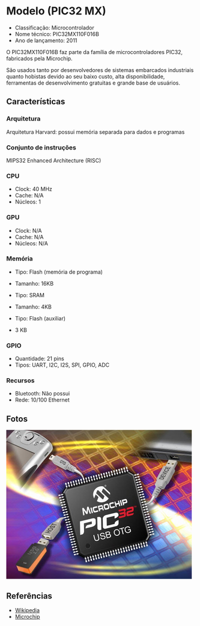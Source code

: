 # Modelo (PIC32 MX)

- Classificação: Microcontrolador
- Nome técnico: PIC32MX110F016B
- Ano de lançamento: 2011

O PIC32MX110F016B faz parte da família de microcontroladores PIC32, fabricados pela Microchip.

São usados tanto por desenvolvedores de sistemas embarcados industriais quanto hobistas devido ao seu baixo custo, alta disponibilidade, ferramentas de desenvolvimento gratuitas e grande base de usuários. 

## Características

### Arquitetura

Arquitetura Harvard: possui memória separada para dados e programas

### Conjunto de instruções

MIPS32 Enhanced Architecture (RISC)

### CPU

- Clock: 40 MHz
- Cache: N/A
- Núcleos: 1

### GPU

- Clock: N/A
- Cache: N/A
- Núcleos: N/A

### Memória

- Tipo: Flash (memória de programa)
- Tamanho: 16KB


- Tipo: SRAM
- Tamanho: 4KB


- Tipo: Flash (auxiliar)
- 3 KB

### GPIO
- Quantidade: 21 pins
- Tipos: UART, I2C, I2S, SPI, GPIO, ADC

### Recursos

- Bluetooth: Não possui
- Rede: 10/100 Ethernet


## Fotos

![Microcontrolador PIC32](imgs/pic32-microcontroller.jpg)

## Referências

- [Wikipedia](https://en.wikipedia.org/wiki/PIC_microcontrollers#PIC32M_MIPS-based_line)
- [Microchip](https://www.microchip.com/wwwproducts/en/PIC32MX110F016B#additional-features)
